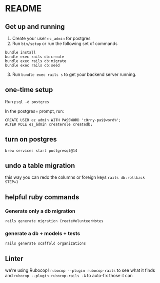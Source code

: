 # README

## Get up and running

1. Create your user `ez_admin` for postgres
2. Run `bin/setup` or run the following set of commands

```
bundle install
bundle exec rails db:create
bundle exec rails db:migrate
bundle exec rails db:seed
```

3. Run `bundle exec rails s` to get your backend server running.

## one-time setup

Run `psql -d postgres`

In the postgres= prompt, run:

```
CREATE USER ez_admin WITH PASSWORD 'c0rny-pa$$word%';
ALTER ROLE ez_admin createrole createdb;
```
## turn on postgres
`brew services start postgresql@14`

## undo a table migration
this way you can redo the columns or foreign keys
`rails db:rollback STEP=1`

## helpful ruby commands

### Generate only a db migration
`rails generate migration CreateVolunteerNotes`

### generate a db + models + tests
`rails generate scaffold organizations`

## Linter

we're using Rubocop! `rubocop --plugin rubocop-rails` to see what it finds and `rubocop --plugin rubocop-rails -A` to auto-fix those it can
